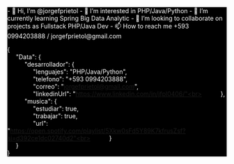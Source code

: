 <div style="background-color:black; color: white;">
- 👋 Hi, I’m @jorgefprietol
- 👀 I’m interested in PHP/Java/Python
- 🌱 I’m currently learning Spring Big Data Analytic
- 💞️ I’m looking to collaborate on projects as Fullstack PHP/Java Dev
- 📫 How to reach me +593 0994203888 / jorgefprietol@gmail.com

{<br>
&nbsp;&nbsp;&nbsp;&nbsp;&nbsp;"Data": {<br>
&nbsp;&nbsp;&nbsp;&nbsp;&nbsp;&nbsp;&nbsp;&nbsp;&nbsp;&nbsp;"desarrollador": {<br>
&nbsp;&nbsp;&nbsp;&nbsp;&nbsp;&nbsp;&nbsp;&nbsp;&nbsp;&nbsp;&nbsp;&nbsp;&nbsp;&nbsp;&nbsp;"lenguajes": "PHP/Java/Python",<br>
&nbsp;&nbsp;&nbsp;&nbsp;&nbsp;&nbsp;&nbsp;&nbsp;&nbsp;&nbsp;&nbsp;&nbsp;&nbsp;&nbsp;&nbsp;"telefono": "+593 0994203888",<br>
&nbsp;&nbsp;&nbsp;&nbsp;&nbsp;&nbsp;&nbsp;&nbsp;&nbsp;&nbsp;&nbsp;&nbsp;&nbsp;&nbsp;&nbsp;"correo": "jorgefprietol@gmail.com",<br>
&nbsp;&nbsp;&nbsp;&nbsp;&nbsp;&nbsp;&nbsp;&nbsp;&nbsp;&nbsp;&nbsp;&nbsp;&nbsp;&nbsp;&nbsp;"linkedinUrl": "https://www.linkedin.com/in/jfpl0406/"<br>
&nbsp;&nbsp;&nbsp;&nbsp;&nbsp;&nbsp;&nbsp;&nbsp;&nbsp;&nbsp;},<br>
&nbsp;&nbsp;&nbsp;&nbsp;&nbsp;&nbsp;&nbsp;&nbsp;&nbsp;&nbsp;"musica": {<br>
&nbsp;&nbsp;&nbsp;&nbsp;&nbsp;&nbsp;&nbsp;&nbsp;&nbsp;&nbsp;&nbsp;&nbsp;&nbsp;&nbsp;&nbsp;"estudiar": true,<br>
&nbsp;&nbsp;&nbsp;&nbsp;&nbsp;&nbsp;&nbsp;&nbsp;&nbsp;&nbsp;&nbsp;&nbsp;&nbsp;&nbsp;&nbsp;"trabajar": true,<br>
&nbsp;&nbsp;&nbsp;&nbsp;&nbsp;&nbsp;&nbsp;&nbsp;&nbsp;&nbsp;&nbsp;&nbsp;&nbsp;&nbsp;&nbsp;"url": "https://open.spotify.com/playlist/5Xkw0sFd5Y89K7kfrusZsf?si=d392ce1dc02740d2"<br>
&nbsp;&nbsp;&nbsp;&nbsp;&nbsp;&nbsp;&nbsp;&nbsp;&nbsp;&nbsp;}<br>
&nbsp;&nbsp;&nbsp;&nbsp;&nbsp;}<br>
}<br>

<!---
jorgefprietol/jorgefprietol is a ✨ special ✨ repository because its `README.md` (this file) appears on your GitHub profile.
You can click the Preview link to take a look at your changes.
--->
</div>


